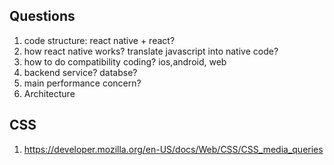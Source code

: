 ## Questions 
1. code structure: react native + react?
2. how react native works? translate javascript into native code? 
3. how to do compatibility coding? ios,android, web
4. backend service? databse?
5. main performance concern?
6. Architecture


## CSS
1. https://developer.mozilla.org/en-US/docs/Web/CSS/CSS_media_queries
